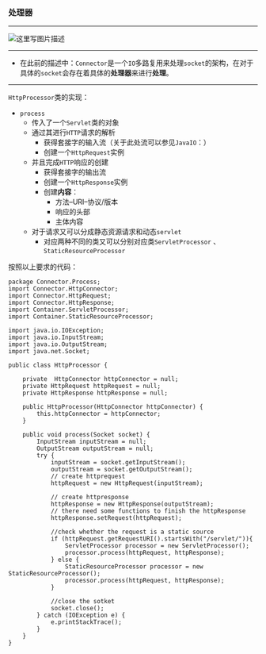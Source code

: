### 处理器
***

![这里写图片描述](https://img-blog.csdn.net/20180412153025530?watermark/2/text/aHR0cHM6Ly9ibG9nLmNzZG4ubmV0L3FxXzM0ODYxMTAy/font/5a6L5L2T/fontsize/400/fill/I0JBQkFCMA==/dissolve/70)
***
 - 在此前的描述中：`Connector`是一个`IO`多路复用来处理`socket`的架构，在对于具体的`socket`会存在着具体的**处理器**来进行**处理**。

***
`HttpProcessor`类的实现：

 - `process`
	 - 传入了一个`Servlet`类的对象
	 - 通过其进行`HTTP`请求的解析
		 - 获得套接字的输入流（关于此处流可以参见`JavaIO`：）
		 - 创建一个`HttpRequest`实例
	 - 并且完成`HTTP`响应的创建
		 - 获得套接字的输出流
		 - 创建一个`HttpResponse`实例
		 - 创建**内容**：
			 - 方法–URI–协议/版本
			 - 响应的头部
             - 主体内容
	 - 对于请求又可以分成静态资源请求和动态`servlet`
		 - 对应两种不同的类又可以分别对应类`ServletProcessor` 、`StaticResourceProcessor`

按照以上要求的代码：


```
package Connector.Process;
import Connector.HttpConnector;
import Connector.HttpRequest;
import Connector.HttpResponse;
import Container.ServletProcessor;
import Container.StaticResourceProcessor;

import java.io.IOException;
import java.io.InputStream;
import java.io.OutputStream;
import java.net.Socket;

public class HttpProcessor {

    private  HttpConnector httpConnector = null;
    private HttpRequest httpRequest = null;
    private HttpResponse httpResponse = null;

    public HttpProcessor(HttpConnector httpConnector) {
        this.httpConnector = httpConnector;
    }

    public void process(Socket socket) {
        InputStream inputStream = null;
        OutputStream outputStream = null;
        try {
            inputStream = socket.getInputStream();
            outputStream = socket.getOutputStream();
            // create httprequest
            httpRequest = new HttpRequest(inputStream);

            // create httpresponse
            httpResponse = new HttpResponse(outputStream);
            // there need some functions to finish the httpResponse
            httpResponse.setRequest(httpRequest);

            //check whether the request is a static source
            if (httpRequest.getRequestURI().startsWith("/servlet/")){
                ServletProcessor processor = new ServletProcessor();
                processor.process(httpRequest, httpResponse);
            } else {
                StaticResourceProcessor processor = new StaticResourceProcessor();
                processor.process(httpRequest, httpResponse);
            }

            //close the sotket
            socket.close();
        } catch (IOException e) {
            e.printStackTrace();
        }
    }
}
```



